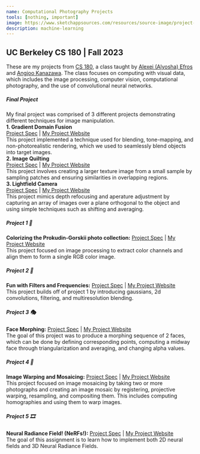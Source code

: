 ```yaml
---
name: Computational Photography Projects
tools: [nothing, important]
image: https://www.sketchappsources.com/resources/source-image/project-neon-groove-music-ui.png
description: machine-learning
---
```


## **UC Berkeley CS 180 | Fall 2023**
These are my projects from [CS 180](https://inst.eecs.berkeley.edu/~cs180/fa23/), a class taught by [Alexei (Alyosha) Efros](http://www.eecs.berkeley.edu/~efros/) and [Angjoo Kanazawa](http://people.eecs.berkeley.edu/~kanazawa/). The class focuses on computing with visual data, which includes the image processing, computer vision, computational photography, and the use of convolutional neural networks.
##### **Final Project**
My final project was comprised of 3 different projects demonstrating different techniques for image manipulation.
<br>
**1. Gradient Domain Fusion** 
<br> [Project Spec](https://inst.eecs.berkeley.edu/~cs194-26/sp20/hw/gradient-domain-fusion/) | [My Project Website](https://htmlpreview.github.io/?https://github.com/jilliangoldberg/cs180-websites/blob/main/finalproject/index.html)
<br> This project implemented a technique used for blending, tone-mapping, and non-photorealistic rendering, which we used to seamlessly blend objects into target images. 
<br>
**2. Image Quilting** 
<br>
[Project Spec](https://yxw.cs.illinois.edu/course/CS445/F21/projects/quilting/ComputationalPhotography_ProjectQuilting.html) | [My Project Website](https://htmlpreview.github.io/?https://github.com/jilliangoldberg/cs180-websites/blob/main/finalproject/proj2-index.html)
<br>
This project involves creating a larger texture image from a small sample by sampling patches and ensuring similarities in overlapping regions.
<br>
**3. Lightfield Camera**
<br>
[Project Spec](https://inst.eecs.berkeley.edu/~cs194-26/fa17/hw/proj5/) | [My Project Website](https://htmlpreview.github.io/?https://github.com/jilliangoldberg/cs180-websites/blob/main/finalproject/proj3-index.html)
<br> This project mimics depth refocusing and aperature adjustment by capturing an array of images over a plane orthogonal to the object and using simple techniques such as shifting and averaging. 

##### **Project 1 📸**
**Colorizing the Prokudin-Gorskii photo collection:** 
[Project Spec](https://inst.eecs.berkeley.edu/~cs180/fa23/hw/proj1/) | [My Project Website](https://htmlpreview.github.io/?https://github.com/jilliangoldberg/cs180-websites/blob/main/proj1/proj1.html)
<br> This project focused on image processing to extract color channels and align them to form a single RGB color image.

##### **Project 2 🍎**
**Fun with Filters and Frequencies:** 
[Project Spec](https://inst.eecs.berkeley.edu/~cs180/fa23/hw/proj2/) | [My Project Website](https://htmlpreview.github.io/?https://github.com/jilliangoldberg/cs180-websites/blob/main/proj2/proj2.html)
<br> This project builds off of project 1 by introducing gaussians, 2d convolutions, filtering, and multiresolution blending.

##### **Project 3 🎭**
**Face Morphing:** 
[Project Spec](https://inst.eecs.berkeley.edu/~cs180/fa23/hw/proj3/) | [My Project Website](https://htmlpreview.github.io/?https://github.com/jilliangoldberg/cs180-websites/blob/main/proj3/proj3.html)
<br> The goal of this project was to produce a morphing sequence of 2 faces, which can be done by defining corresponding points, computing a midway face through triangularization and averaging, and changing alpha values.

##### **Project 4 🌅**
**Image Warping and Mosaicing:** 
[Project Spec](https://inst.eecs.berkeley.edu/~cs180/fa23/hw/proj4/) | [My Project Website](https://htmlpreview.github.io/?https://github.com/jilliangoldberg/cs180-websites/blob/main/proj4/proj4.html)
<br> This project focused on image mosaicing by taking two or more photographs and creating an image mosaic by registering, projective warping, resampling, and compositing them. This includes computing homographies and using them to warp images.

##### **Project 5 🎞️**
**Neural Radiance Field! (NeRFs!):**
[Project Spec](https://inst.eecs.berkeley.edu/~cs180/fa23/hw/proj5/) | [My Project Website](https://htmlpreview.github.io/?https://github.com/jilliangoldberg/cs180-websites/blob/main/proj5/proj5.html)
<br> The goal of this assignment is to learn how to implement both 2D neural fields and 3D Neural Radiance Fields.
